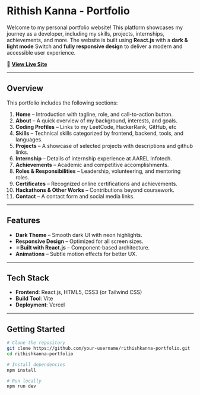 # Rithish Kanna - Portfolio

Welcome to my personal portfolio website! This platform showcases my journey as a developer, including my skills, projects, internships, achievements, and more. The website is built using **React.js** with a **dark & light mode** Switch and **fully responsive design** to deliver a modern and accessible user experience.

🔗 **[View Live Site](https://rithishkanna-portfolio.vercel.app)**

---

## Overview

This portfolio includes the following sections:

1. **Home** – Introduction with tagline, role, and call-to-action button.
2. **About** – A quick overview of my background, interests, and goals.
3. **Coding Profiles** – Links to my LeetCode, HackerRank, GitHub, etc
4. **Skills** – Technical skills categorized by frontend, backend, tools, and languages.
5. **Projects** – A showcase of selected projects with descriptions and github links.
6. **Internship** – Details of internship experience at AAREL Infotech.
7. **Achievements** – Academic and competitive accomplishments.
8. **Roles & Responsibilities** – Leadership, volunteering, and mentoring roles.
9. **Certificates** – Recognized online certifications and achievements.
10. **Hackathons & Other Works** – Contributions beyond coursework.
11. **Contact** – A contact form and social media links.

---

## Features

- **Dark Theme** – Smooth dark UI with neon highlights.
- **Responsive Design** – Optimized for all screen sizes.
- ⚛**Built with React.js** – Component-based architecture.
- **Animations** – Subtle motion effects for better UX.

---

## Tech Stack

- **Frontend**: React.js, HTML5, CSS3 (or Tailwind CSS)
- **Build Tool**: Vite
- **Deployment**: Vercel

---

## Getting Started

```bash
# Clone the repository
git clone https://github.com/your-username/rithishkanna-portfolio.git
cd rithishkanna-portfolio

# Install dependencies
npm install

# Run locally
npm run dev
